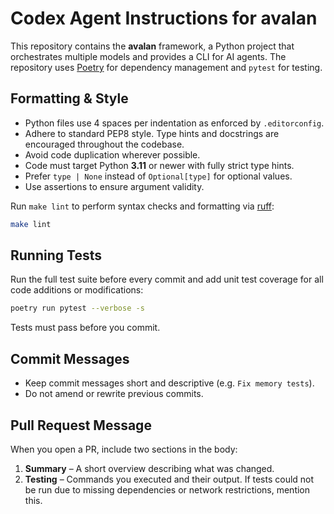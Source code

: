 # Codex Agent Instructions for avalan

This repository contains the **avalan** framework, a Python project that orchestrates multiple models and provides a CLI for AI agents.  The repository uses [Poetry](https://python-poetry.org/) for dependency management and `pytest` for testing.

## Formatting & Style

- Python files use 4 spaces per indentation as enforced by `.editorconfig`.
- Adhere to standard PEP8 style.  Type hints and docstrings are encouraged throughout the codebase.
- Avoid code duplication wherever possible.
- Code must target Python **3.11** or newer with fully strict type hints.
- Prefer `type | None` instead of `Optional[type]` for optional values.
- Use assertions to ensure argument validity.

Run `make lint` to perform syntax checks and formatting via
[ruff](https://docs.astral.sh/ruff/):

```bash
make lint
```

## Running Tests

Run the full test suite before every commit and add unit test coverage for all code additions or modifications:

```bash
poetry run pytest --verbose -s
```

Tests must pass before you commit.

## Commit Messages

- Keep commit messages short and descriptive (e.g. `Fix memory tests`).
- Do not amend or rewrite previous commits.

## Pull Request Message

When you open a PR, include two sections in the body:

1. **Summary** – A short overview describing what was changed.
2. **Testing** – Commands you executed and their output.  If tests could not be run due to missing dependencies or network restrictions, mention this.

